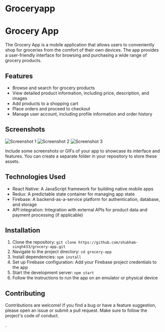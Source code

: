 # Groceryapp
# Grocery App

The Grocery App is a mobile application that allows users to conveniently shop for groceries from the comfort of their own devices. The app provides a user-friendly interface for browsing and purchasing a wide range of grocery products.

## Features

- Browse and search for grocery products
- View detailed product information, including price, description, and images
- Add products to a shopping cart
- Place orders and proceed to checkout
- Manage user account, including profile information and order history

## Screenshots
![Screenshot 1](screenshots/1.png)
![Screenshot 2](screenshots/2.png)
![Screenshot 3](screenshots/3.png)

Include some screenshots or GIFs of your app to showcase its interface and features. You can create a separate folder in your repository to store these assets.

## Technologies Used

- React Native: A JavaScript framework for building native mobile apps
- Redux: A predictable state container for managing app state
- Firebase: A backend-as-a-service platform for authentication, database, and storage
- API integration: Integration with external APIs for product data and payment processing (if applicable)

## Installation

1. Clone the repository: `git clone https://github.com/shubham-singh433/grocery-app.git`
2. Navigate to the project directory: `cd grocery-app`
3. Install dependencies: `npm install`
4. Set up Firebase configuration: Add your Firebase project credentials to the app
5. Start the development server: `npm start`
6. Follow the instructions to run the app on an emulator or physical device

## Contributing

Contributions are welcome! If you find a bug or have a feature suggestion, please open an issue or submit a pull request. Make sure to follow the project's code of conduct.

.

